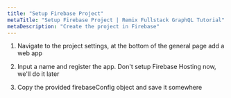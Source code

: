 ```yaml
---
title: "Setup Firebase Project"
metaTitle: "Setup Firebase Project | Remix Fullstack GraphQL Tutorial"
metaDescription: "Create the project in Firebase"
---
```


1. Navigate to the project settings, at the bottom of the general page add a web app

2. Input a name and register the app. Don't setup Firebase Hosting now, we'll do it later

3. Copy the provided firebaseConfig object and save it somewhere
